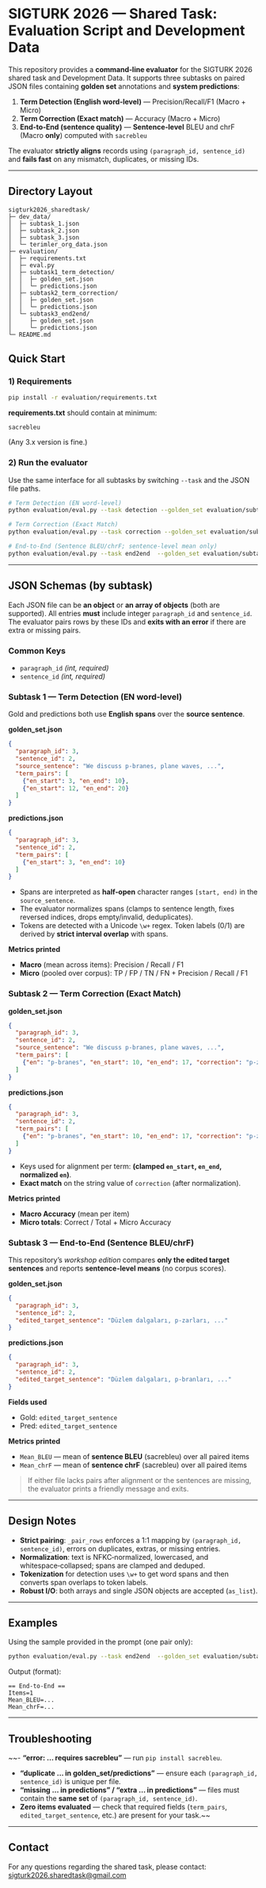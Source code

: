 # SIGTURK 2026 — Shared Task: Evaluation Script and Development Data

This repository provides a **command‑line evaluator** for the SIGTURK 2026 shared task and Development Data. It supports three subtasks on paired JSON files containing **golden set** annotations and **system predictions**:

1. **Term Detection (English word‑level)** — Precision/Recall/F1 (Macro + Micro)  
2. **Term Correction (Exact match)** — Accuracy (Macro + Micro)  
3. **End‑to‑End (sentence quality)** — **Sentence‑level** BLEU and chrF (Macro **only**) computed with `sacrebleu`

The evaluator **strictly aligns** records using `(paragraph_id, sentence_id)` and **fails fast** on any mismatch, duplicates, or missing IDs.

---

## Directory Layout

```
sigturk2026_sharedtask/
├─ dev_data/
│  ├─ subtask_1.json
│  ├─ subtask_2.json
│  ├─ subtask_3.json
│  └─ terimler_org_data.json
├─ evaluation/
│  ├─ requirements.txt
│  ├─ eval.py
│  ├─ subtask1_term_detection/
│  │  ├─ golden_set.json
│  │  └─ predictions.json
│  ├─ subtask2_term_correction/
│  │  ├─ golden_set.json
│  │  └─ predictions.json
│  └─ subtask3_end2end/
│     ├─ golden_set.json
│     └─ predictions.json
└─ README.md
```

## Quick Start

### 1) Requirements

```bash
pip install -r evaluation/requirements.txt
```

**requirements.txt** should contain at minimum:
```
sacrebleu
```
(Any 3.x version is fine.)

### 2) Run the evaluator

Use the same interface for all subtasks by switching `--task` and the JSON file paths.

```bash
# Term Detection (EN word-level)
python evaluation/eval.py --task detection --golden_set evaluation/subtask1_term_detection/golden_set.json --predictions evaluation/subtask1_term_detection/predictions.json

# Term Correction (Exact Match)
python evaluation/eval.py --task correction --golden_set evaluation/subtask2_term_correction/golden_set.json --predictions evaluation/subtask2_term_correction/predictions.json

# End-to-End (Sentence BLEU/chrF; sentence-level mean only)
python evaluation/eval.py --task end2end  --golden_set evaluation/subtask3_end2end/golden_set.json --predictions evaluation/subtask3_end2end/predictions.json
```

---

## JSON Schemas (by subtask)

Each JSON file can be **an object** or **an array of objects** (both are supported). All entries **must** include integer `paragraph_id` and `sentence_id`. The evaluator pairs rows by these IDs and **exits with an error** if there are extra or missing pairs.

### Common Keys

- `paragraph_id` *(int, required)*
- `sentence_id` *(int, required)*

### Subtask 1 — Term Detection (EN word‑level)
Gold and predictions both use **English spans** over the **source sentence**.

**golden_set.json**
```json
{
  "paragraph_id": 3,
  "sentence_id": 2,
  "source_sentence": "We discuss p-branes, plane waves, ...",
  "term_pairs": [
    {"en_start": 3, "en_end": 10},
    {"en_start": 12, "en_end": 20}
  ]
}
```
**predictions.json**
```json
{
  "paragraph_id": 3,
  "sentence_id": 2,
  "term_pairs": [
    {"en_start": 3, "en_end": 10}
  ]
}
```

- Spans are interpreted as **half‑open** character ranges `[start, end)` in the `source_sentence`.
- The evaluator normalizes spans (clamps to sentence length, fixes reversed indices, drops empty/invalid, deduplicates).
- Tokens are detected with a Unicode `\w+` regex. Token labels (0/1) are derived by **strict interval overlap** with spans.

**Metrics printed**
- **Macro** (mean across items): Precision / Recall / F1  
- **Micro** (pooled over corpus): TP / FP / TN / FN + Precision / Recall / F1

### Subtask 2 — Term Correction (Exact Match)

**golden_set.json**
```json
{
  "paragraph_id": 3,
  "sentence_id": 2,
  "source_sentence": "We discuss p-branes, plane waves, ...",
  "term_pairs": [
    {"en": "p-branes", "en_start": 10, "en_end": 17, "correction": "p-zarları"}
  ]
}
```
**predictions.json**
```json
{
  "paragraph_id": 3,
  "sentence_id": 2,
  "term_pairs": [
    {"en": "p-branes", "en_start": 10, "en_end": 17, "correction": "p-zarları"}
  ]
}
```

- Keys used for alignment per term: **(clamped `en_start`, `en_end`, normalized `en`)**.  
- **Exact match** on the string value of `correction` (after normalization).

**Metrics printed**
- **Macro Accuracy** (mean per item)  
- **Micro totals**: Correct / Total + Micro Accuracy

### Subtask 3 — End‑to‑End (Sentence BLEU/chrF)

This repository’s *workshop edition* compares **only the edited target sentences** and reports **sentence-level means** (no corpus scores).

**golden_set.json**
```json
{
  "paragraph_id": 3,
  "sentence_id": 2,
  "edited_target_sentence": "Düzlem dalgaları, p-zarları, ..."
}
```
**predictions.json**
```json
{
  "paragraph_id": 3,
  "sentence_id": 2,
  "edited_target_sentence": "Düzlem dalgaları, p-branları, ..."
}
```

**Fields used**
- Gold: `edited_target_sentence`  
- Pred: `edited_target_sentence`

**Metrics printed**
- `Mean_BLEU` — mean of **sentence BLEU** (sacrebleu) over all paired items  
- `Mean_chrF` — mean of **sentence chrF** (sacrebleu) over all paired items

> If either file lacks pairs after alignment or the sentences are missing, the evaluator prints a friendly message and exits.

---

## Design Notes

- **Strict pairing**: `_pair_rows` enforces a 1:1 mapping by `(paragraph_id, sentence_id)`, errors on duplicates, extras, or missing entries.  
- **Normalization**: text is NFKC‑normalized, lowercased, and whitespace‑collapsed; spans are clamped and deduped.  
- **Tokenization** for detection uses `\w+` to get word spans and then converts span overlaps to token labels.  
- **Robust I/O**: both arrays and single JSON objects are accepted (`as_list`).

---

## Examples

Using the sample provided in the prompt (one pair only):

```bash
python evaluation/eval.py --task end2end  --golden_set evaluation/subtask3_end2end/golden_set.json --predictions evaluation/subtask3_end2end/predictions.json
```
Output (format):
```
== End-to-End ==
Items=1
Mean_BLEU=...
Mean_chrF=...
```

---

## Troubleshooting

~~- **“error: … requires sacrebleu”** — run `pip install sacrebleu`.  
- **“duplicate … in golden_set/predictions”** — ensure each `(paragraph_id, sentence_id)` is unique per file.  
- **“missing … in predictions” / “extra … in predictions”** — files must contain the **same set** of `(paragraph_id, sentence_id)`.  
- **Zero items evaluated** — check that required fields (`term_pairs`, `edited_target_sentence`, etc.) are present for your task.~~

---

## Contact

For any questions regarding the shared task, please contact: sigturk2026.sharedtask@gmail.com

